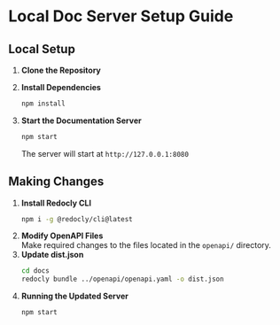 # Local Doc Server Setup Guide

## Local Setup

1. **Clone the Repository**

2. **Install Dependencies**
    ```bash
    npm install
    ```
3. **Start the Documentation Server**
    ```bash
    npm start
    ```
    The server will start at `http://127.0.0.1:8080`

## Making Changes
1. **Install Redocly CLI**
    ```bash
    npm i -g @redocly/cli@latest
    ```
2. **Modify OpenAPI Files**  
Make required changes to the files located in the `openapi/` directory.
3. **Update dist.json**
    ```bash
    cd docs
    redocly bundle ../openapi/openapi.yaml -o dist.json
    ```
4. **Running the Updated Server**
    ```bash
    npm start
